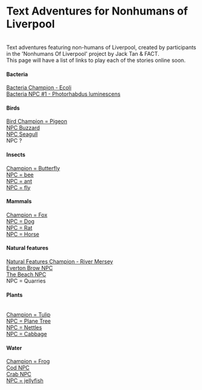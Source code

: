 <H1> Text Adventures for Nonhumans of Liverpool</H1>

<BR>
Text adventures featuring non-humans of Liverpool, created by participants in the 'Nonhumans Of Liverpool' project by Jack Tan & FACT.
<BR>
This page will have a list of links to play each of the stories online soon.
<BR>
<H4>Bacteria</H4>
  <a href="https://rawcdn.githack.com/factlearning/nonhumansofliverpooltextadventures/70d450834e20e8f86951a54b9ff7ec5e383bd01d/bacteria/champion/ecolichampion.html" target="_blank">Bacteria Champion - Ecoli</a>
  <BR>
  <a href="https://rawcdn.githack.com/factlearning/nonhumansofliverpooltextadventures/14e1a2603e33b2a7c9cea08c895e85ddccd27d85/bacteria/npcs/alienbacterianpc.html" target="_blank">Bacteria NPC #1 - Photorhabdus luminescens</a> 
<BR>
<H4>Birds</H4>
  <a href="https://rawcdn.githack.com/factlearning/nonhumansofliverpooltextadventures/8332a09dc3b7fae54784c8d8aecf9f5e40423df8/birds/champion/birdchampion.html" target="_blank">Bird Champion = Pigeon</a>
<BR>
  <a href="https://rawcdn.githack.com/factlearning/nonhumansofliverpooltextadventures/fc32cd25fec875e3e228bcd9c7adead219674753/birds/npcs/buzzardnpc.html" target="_blank">NPC Buzzard</a> 
<BR>
  <a href="https://rawcdn.githack.com/factlearning/nonhumansofliverpooltextadventures/fc32cd25fec875e3e228bcd9c7adead219674753/birds/npcs/seagullnpc.html" target="_blank">NPC Seagull </a>
  <BR>
NPC ?
<BR>
<H4>Insects</H4>
  <a href="https://rawcdn.githack.com/factlearning/nonhumansofliverpooltextadventures/2f8152a856b75ae8acf3ac5b81efb06b164aa56e/insects/champion/butterflychampion.html" target="_blank">Champion = Butterfly</a>
  <BR>
      <a href="https://rawcdn.githack.com/factlearning/nonhumansofliverpooltextadventures/597d8e6bf5a8fd44ae7a12b983974cba122974ec/insects/npcs/beenpc.html" target="_blank">NPC = bee</a>
<BR>
  <a href="https://rawcdn.githack.com/factlearning/nonhumansofliverpooltextadventures/597d8e6bf5a8fd44ae7a12b983974cba122974ec/insects/npcs/antnpc.html" target="_blank">NPC =  ant</a> 
<BR>
  <a href="https://rawcdn.githack.com/factlearning/nonhumansofliverpooltextadventures/f7bb5a8a34ea704b9a5618936fff5daaf25be07a/insects/npcs/flynpc.html" target="_blank">NPC = fly</a> 
<BR>
<H4>Mammals</H4>
  <a href="https://rawcdn.githack.com/factlearning/nonhumansofliverpooltextadventures/f7bb5a8a34ea704b9a5618936fff5daaf25be07a/mammals/champion/foxchampion.html" target="_blank">Champion =  Fox</a> 
<BR>
  <a href="https://rawcdn.githack.com/factlearning/nonhumansofliverpooltextadventures/f7bb5a8a34ea704b9a5618936fff5daaf25be07a/mammals/npcs/dognpc.html" target="_blank">NPC = Dog</a> 
<BR>
  <a href="https://rawcdn.githack.com/factlearning/nonhumansofliverpooltextadventures/f7bb5a8a34ea704b9a5618936fff5daaf25be07a/mammals/npcs/ratnpc.html" target="_blank">NPC =  Rat </a> 
<BR>
  <a href="https://rawcdn.githack.com/factlearning/nonhumansofliverpooltextadventures/f7bb5a8a34ea704b9a5618936fff5daaf25be07a/mammals/npcs/horsenpc.html" target="_blank">NPC =  Horse</a> 
<BR>
<H4>Natural features</H4>
<a href="https://rawcdn.githack.com/factlearning/nonhumansofliverpooltextadventures/c4d4f58fefce810bca15925d503420b3cd60c863/naturalfeatures/champion/rivermerseychamp.html" target="_blank">Natural Features Champion - River Mersey</a> 
<BR>
<a href="https://rawcdn.githack.com/factlearning/nonhumansofliverpooltextadventures/30dd163f44d9a0ec8bc010b6cccae725b404b1a4/naturalfeatures/npcs/evertonbrownpc.html">Everton Brow NPC</a> 
<BR>
  <a href="https://rawcdn.githack.com/factlearning/nonhumansofliverpooltextadventures/c4d4f58fefce810bca15925d503420b3cd60c863/naturalfeatures/npcs/beachnpc.html" target="_blank">The Beach NPC</a>
  <BR>
NPC =  Quarries
<BR>
<H4>Plants</H4>
<BR>
  <a href="https://rawcdn.githack.com/factlearning/nonhumansofliverpooltextadventures/2f8152a856b75ae8acf3ac5b81efb06b164aa56e/plants/champion/tulipchampion.html" target="_blank">Champion = Tulip</a> 
<BR>
  <a href="https://rawcdn.githack.com/factlearning/nonhumansofliverpooltextadventures/2f8152a856b75ae8acf3ac5b81efb06b164aa56e/plants/npcs/planetreenpc.html">NPC =  Plane Tree</a> 
<BR>
  <a href="https://rawcdn.githack.com/factlearning/nonhumansofliverpooltextadventures/2f8152a856b75ae8acf3ac5b81efb06b164aa56e/plants/npcs/nettlesnpc.html" target="_blank">NPC =  Nettles</a> 
<BR>
  <a href="https://rawcdn.githack.com/factlearning/nonhumansofliverpooltextadventures/2f8152a856b75ae8acf3ac5b81efb06b164aa56e/plants/npcs/cabbagenpc.html" target="_blank">NPC =  Cabbage </a>
<BR>
<H4>Water</H4>
  <a href="https://rawcdn.githack.com/factlearning/nonhumansofliverpooltextadventures/2f8152a856b75ae8acf3ac5b81efb06b164aa56e/water/champion/frogchampion.html" target="_blank">Champion = Frog</a> 
<BR>
  <a href="https://rawcdn.githack.com/factlearning/nonhumansofliverpooltextadventures/f5ecda411cd47cc7df6984d7a990f5e09467189c/water/npcs/codnpc1.html" target="_blank">Cod NPC</a> 
<BR>
  <a href="https://rawcdn.githack.com/factlearning/nonhumansofliverpooltextadventures/f5ecda411cd47cc7df6984d7a990f5e09467189c/water/npcs/crabnpc.html" target="_blank">Crab NPC</a> 
<BR>
  <a href="https://rawcdn.githack.com/factlearning/nonhumansofliverpooltextadventures/c38cfbfe19ab53516b94b72544db6ba640139874/water/npcs/jellyfishnpc.html" target="_blank">NPC = jellyfish </a> 


